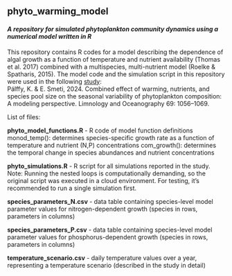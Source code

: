 ## **phyto_warming_model**
#### *A repository for simulated phytoplankton community dynamics using a numerical model written in R*

This repository contains R codes for a model describing the dependence of algal growth as a function of temperature and nutrient availability (Thomas et al. 2017) combined with a multispecies, multi-nutrient model (Roelke & Spatharis, 2015). The model code and the simulation script in this repository were used in the following [study](https://aslopubs.onlinelibrary.wiley.com/doi/10.1002/lno.12548):  
Pálffy, K. & E. Smeti, 2024. Combined effect of warming, nutrients, and species pool size on the seasonal variability of phytoplankton composition: A modeling perspective. Limnology and Oceanography 69: 1056–1069.

List of files:

**phyto_model_functions.R** - R code of model function definitions  
monod_temp(): determines species-specific growth rate as a function of temperature and nutrient (N,P) concentrations
com_growth(): determines the temporal change in species abundances and nutrient concentrations

**phyto_simulations.R** - R script for all simulations reported in the study.  
Note: Running the nested loops is computationally demanding, so the original script was executed in a cloud environment. For testing, it’s recommended to run a single simulation first.

**species_parameters_N.csv** - data table containing species-level model parameter values for nitrogen-dependent growth (species in rows, parameters in columns)

**species_parameters_P.csv** - data table containing species-level model parameter values for phosphorus-dependent growth (species in rows, parameters in columns)

**temperature_scenario.csv** - daily temperature values over a year, representing a temperature scenario (described in the study in detail)
